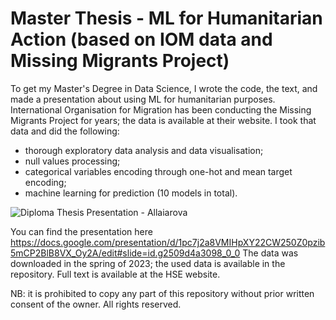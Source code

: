 # Master Thesis - ML for Humanitarian Action (based on IOM data and Missing Migrants Project)
To get my Master's Degree in Data Science, I wrote the code, the text, and made a presentation about using ML for humanitarian purposes. International Organisation for Migration has been conducting the Missing Migrants Project for years; the data is available at their website. I took that data and did the following:
- thorough exploratory data analysis and data visualisation;
- null values processing;
- categorical variables encoding through one-hot and mean target encoding;
- machine learning for prediction (10 models in total).

![Diploma Thesis Presentation - Allaiarova](https://github.com/IulliaK/Diploma_code/assets/95864783/eafd3faa-3a6a-446b-9c87-abe6d0ea15af)

You can find the presentation here https://docs.google.com/presentation/d/1pc7j2a8VMIHpXY22CW250Z0pzib5mCP2BlB8VX_Oy2A/edit#slide=id.g2509d4a3098_0_0 
The data was downloaded in the spring of 2023; the used data is available in the repository.
Full text is available at the HSE website.

NB: it is prohibited to copy any part of this repository without prior written consent of the owner. All rights reserved.
